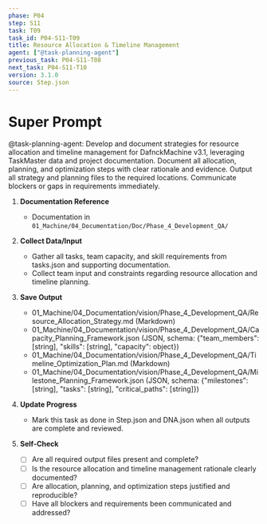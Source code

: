 ```yaml
---
phase: P04
step: S11
task: T09
task_id: P04-S11-T09
title: Resource Allocation & Timeline Management
agent: ["@task-planning-agent"]
previous_task: P04-S11-T08
next_task: P04-S11-T10
version: 3.1.0
source: Step.json
---
```


# Super Prompt
@task-planning-agent: Develop and document strategies for resource allocation and timeline management for DafnckMachine v3.1, leveraging TaskMaster data and project documentation. Document all allocation, planning, and optimization steps with clear rationale and evidence. Output all strategy and planning files to the required locations. Communicate blockers or gaps in requirements immediately.

1. **Documentation Reference**
   - Documentation in  `01_Machine/04_Documentation/Doc/Phase_4_Development_QA/`

2. **Collect Data/Input**
   - Gather all tasks, team capacity, and skill requirements from tasks.json and supporting documentation.
   - Collect team input and constraints regarding resource allocation and timeline planning.

3. **Save Output**
   - 01_Machine/04_Documentation/vision/Phase_4_Development_QA/Resource_Allocation_Strategy.md (Markdown)
   - 01_Machine/04_Documentation/vision/Phase_4_Development_QA/Capacity_Planning_Framework.json (JSON, schema: {"team_members": [string], "skills": [string], "capacity": object})
   - 01_Machine/04_Documentation/vision/Phase_4_Development_QA/Timeline_Optimization_Plan.md (Markdown)
   - 01_Machine/04_Documentation/vision/Phase_4_Development_QA/Milestone_Planning_Framework.json (JSON, schema: {"milestones": [string], "tasks": [string], "critical_paths": [string]})

4. **Update Progress**
   - Mark this task as done in Step.json and DNA.json when all outputs are complete and reviewed.

5. **Self-Check**
   - [ ] Are all required output files present and complete?
   - [ ] Is the resource allocation and timeline management rationale clearly documented?
   - [ ] Are allocation, planning, and optimization steps justified and reproducible?
   - [ ] Have all blockers and requirements been communicated and addressed? 